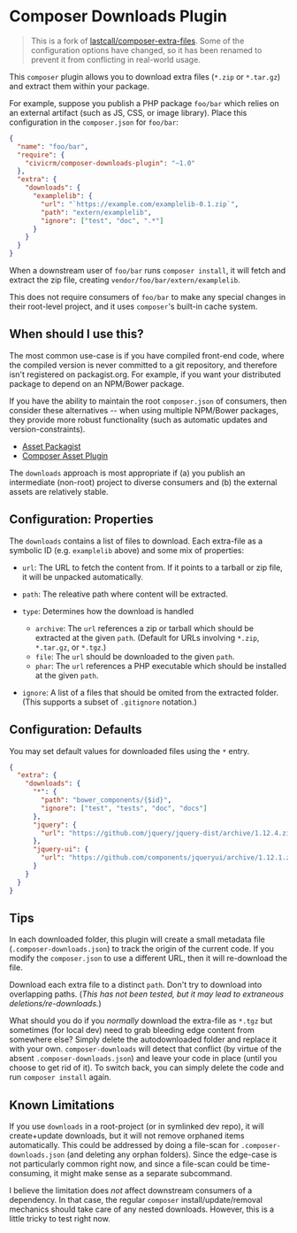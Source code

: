 Composer Downloads Plugin
===========================

> This is a fork of [lastcall/composer-extra-files](https://github.com/LastCallMedia/ComposerExtraFiles/). Some of the
> configuration options have changed, so it has been renamed to prevent it from conflicting in real-world usage.

This `composer` plugin allows you to download extra files (`*.zip` or `*.tar.gz`) and extract them within your package.

For example, suppose you publish a PHP package `foo/bar` which relies on an external artifact (such as JS, CSS, or image library). Place this configuration in the `composer.json` for `foo/bar`:

```json
{
  "name": "foo/bar",
  "require": {
    "civicrm/composer-downloads-plugin": "~1.0"
  },
  "extra": {
    "downloads": {
      "examplelib": {
        "url": "`https://example.com/examplelib-0.1.zip`",
        "path": "extern/examplelib",
        "ignore": ["test", "doc", ".*"]
      }
    }
  }
}
```

When a downstream user of `foo/bar` runs `composer install`, it will fetch and extract the zip file, creating `vendor/foo/bar/extern/examplelib`. 

This does not require consumers of `foo/bar` to make any special changes in their root-level project, and it uses `composer`'s built-in cache system.

## When should I use this?

The most common use-case is if you have compiled front-end code, where the compiled version is never committed to a git repository, and therefore isn't registered on packagist.org.  For example, if you want your distributed package to depend on an NPM/Bower package.

If you have the ability to maintain the root `composer.json` of consumers, then consider these alternatives -- when using multiple NPM/Bower packages, they provide more robust functionality (such as automatic updates and version-constraints).

* [Asset Packagist](https://asset-packagist.org/)
* [Composer Asset Plugin](https://github.com/fxpio/composer-asset-plugin)

The `downloads` approach is most appropriate if (a) you publish an intermediate (non-root) project to diverse consumers and (b) the external assets are relatively stable.

## Configuration: Properties

The `downloads` contains a list of files to download. Each extra-file as a symbolic ID (e.g. `examplelib` above) and some mix of properties:

* `url`: The URL to fetch the content from.  If it points to a tarball or zip file, it will be unpacked automatically.

* `path`: The releative path where content will be extracted.

* `type`: Determines how the download is handled
    * `archive`: The `url` references a zip or tarball which should be extracted at the given `path`. (Default for URLs involving `*.zip`, `*.tar.gz`, or `*.tgz`.)
    * `file`: The `url` should be downloaded to the given `path`.
    * `phar`: The `url` references a PHP executable which should be installed at the given `path`.

* `ignore`: A list of a files that should be omited from the extracted folder. (This supports a subset of `.gitignore` notation.)

## Configuration: Defaults

You may set default values for downloaded files using the `*` entry.

```json
{
  "extra": {
    "downloads": {
      "*": {
        "path": "bower_components/{$id}",
        "ignore": ["test", "tests", "doc", "docs"]
      },
      "jquery": {
        "url": "https://github.com/jquery/jquery-dist/archive/1.12.4.zip"
      },
      "jquery-ui": {
        "url": "https://github.com/components/jqueryui/archive/1.12.1.zip"
      }
    }
  }
}
```

## Tips

In each downloaded folder, this plugin will create a small metadata file (`.composer-downloads.json`) to track the origin of the current code. If you modify the `composer.json` to use a different URL, then it will re-download the file.

Download each extra file to a distinct `path`. Don't try to download into overlapping paths. (*This has not been tested, but it may lead to extraneous deletions/re-downloads.*)

What should you do if you *normally* download the extra-file as `*.tgz` but sometimes (for local dev) need to grab bleeding edge content from somewhere else?  Simply delete the autodownloaded folder and replace it with your own.  `composer-downloads` will detect that conflict (by virtue of the absent `.composer-downloads.json`) and leave your code in place (until you choose to get rid of it). To switch back, you can simply delete the code and run `composer install` again.

## Known Limitations

If you use `downloads` in a root-project (or in symlinked dev repo), it will create+update downloads, but it will not remove orphaned items automatically.  This could be addressed by doing a file-scan for `.composer-downloads.json` (and deleting any orphan folders).  Since the edge-case is not particularly common right now, and since a file-scan could be time-consuming, it might make sense as a separate subcommand.

I believe the limitation does *not* affect downstream consumers of a dependency. In that case, the regular `composer` install/update/removal mechanics should take care of any nested downloads. However, this is a little tricky to test right now.
